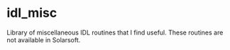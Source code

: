 # idl_misc
Library of miscellaneous IDL routines that I find useful. These routines are not available in Solarsoft.



